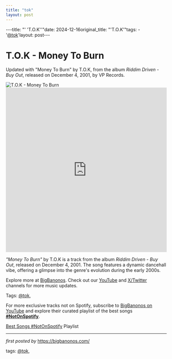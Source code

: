 ```yaml
---
title: "tok"
layout: post
---
```

---title: "' 'T.O.K''"date: 2024-12-16original_title: "'T.O.K'"tags:  - '[@tok](/tags/tok/)'layout: post---<!-- Title of the Post --><h1 >T.O.K - Money To Burn</h1> <!-- Introductory Text --><p >Updated with "Money To Burn" by T.O.K, from the album *Riddim Driven - Buy Out*, released on December 4, 2001, by VP Records.</p> <!-- Featured Image --><div > <img src="https://images.genius.com/126053ffded3ff0b9b194d2c396620a9.300x300x1.jpg" alt="T.O.K - Money To Burn" /></div> <!-- YouTube Video Embed --><div > <iframe width="100%" height="514" src="https://www.youtube.com/embed/cBBVIKdJIdg" title="T.O.K. - Money 2 Burn" frameborder="0" allow="accelerometer; autoplay; clipboard-write; encrypted-media; gyroscope; picture-in-picture; web-share" referrerpolicy="strict-origin-when-cross-origin" allowfullscreen></iframe></div> <!-- Song Information --><div > <p><em>"Money To Burn"</em> by T.O.K is a track from the album *Riddim Driven - Buy Out*, released on December 4, 2001. The song features a dynamic dancehall vibe, offering a glimpse into the genre's evolution during the early 2000s.</p></div> <!-- Footer Links --><div > <p>Explore more at <a href="https://bigbanonos.com/" target="_blank">BigBanonos</a>. Check out our <a href="https://www.youtube.com/[@BigBanonos](/tags/BigBanonos/)" target="_blank">YouTube</a> and <a href="https://x.com/bigbanonos" target="_blank">X/Twitter</a> channels for more music updates.</p></div> <!-- Tags --><p >Tags: [@tok](/tags/tok/),</p><!--Subscribe and Playlist Links--><div>    <p>For more exclusive tracks not on Spotify, subscribe to <a href="https://www.youtube.com/[@BigBanonos](/tags/BigBanonos/)" target="_blank">BigBanonos on YouTube</a> and explore their curated playlist of the best songs <strong>[#NotOnSpotify](/tags/NotOnSpotify/)</strong>.</p>    <p><a href="https://www.youtube.com/playlist?list=PLtuNtuTatqI0kFahUCbtbfenC_ET5O_tr" target="_blank">Best Songs [#NotOnSpotify](/tags/NotOnSpotify/) Playlist<br /></a></p></div><hr /><p><em>first posted by</em> <a href="https://bigbanonos.com/" rel="noopener" target="_new">https://bigbanonos.com/</a></p><p>tags: [@tok](/tags/tok/),</p>